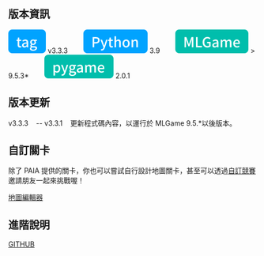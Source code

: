 ## 版本資訊

![tag-chip](/assets/icons/tag.svg) v3.3.3&nbsp;&nbsp;&nbsp;&nbsp;&nbsp;&nbsp;&nbsp;&nbsp;![python-chip](/assets/icons/python.svg) 3.9&nbsp;&nbsp;&nbsp;&nbsp;&nbsp;&nbsp;&nbsp;&nbsp;![mlgame-chip](/assets/icons/mlGame.svg) > 9.5.3\*&nbsp;&nbsp;&nbsp;&nbsp;&nbsp;&nbsp;&nbsp;&nbsp;![pygame-chip](/assets/icons/pygame.svg) 2.0.1

## 版本更新

v3.3.3&nbsp;&nbsp;&nbsp;&nbsp;--
v3.3.1&nbsp;&nbsp;&nbsp;&nbsp;更新程式碼內容，以運行於 MLGame 9.5.\*以後版本。

## 自訂關卡

除了 PAIA 提供的關卡，你也可以嘗試自行設計地圖關卡，甚至可以透過[自訂競賽](https://)邀請朋友一起來挑戰喔！

[地圖編輯器](https://)

## 進階說明

[GITHUB](https://github.com/PAIA-Playful-AI-Arena/pingpong)
